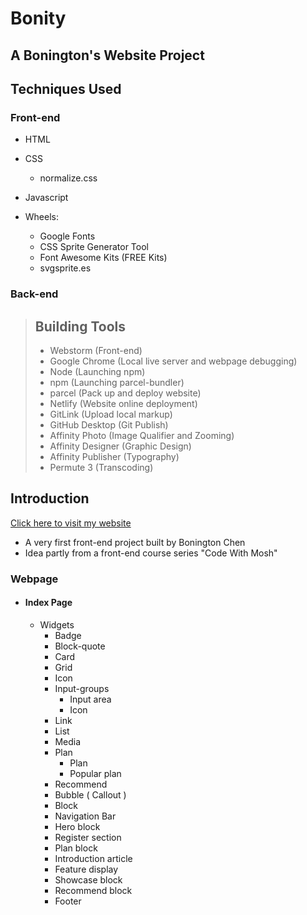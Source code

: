 # Bonity

## A **Bonington's** Website Project

## Techniques Used

### Front-end
- HTML

- CSS 
  - normalize.css

- Javascript


- Wheels:
  - Google Fonts
  - CSS Sprite Generator Tool
  - Font Awesome Kits (FREE Kits)
  - svgsprite.es

### Back-end


> ## Building Tools
> 
>
>- Webstorm (Front-end)
>- Google Chrome (Local live server and webpage debugging)
>- Node (Launching npm)
>- npm (Launching parcel-bundler)
>- parcel (Pack up and deploy website)
>- Netlify (Website online deployment)
>- GitLink (Upload local markup)
>- GitHub Desktop (Git Publish)
>- Affinity Photo (Image Qualifier and Zooming)
>- Affinity Designer (Graphic Design)
>- Affinity Publisher (Typography)
>- Permute 3 (Transcoding)


## Introduction

[Click here to visit my website](https://bonitied.netlify.app/)
- A very first front-end project built by Bonington Chen
- Idea partly from a front-end course series "Code With Mosh"

### Webpage
- #### Index Page
  - Widgets
    - Badge
    - Block-quote
    - Card
    - Grid
    - Icon
    - Input-groups
      - Input area
      - Icon
    - Link
    - List
    - Media
    - Plan
      - Plan
      - Popular plan
    - Recommend
    - Bubble ( Callout )
    - Block
    - Navigation Bar
    - Hero block
    - Register section
    - Plan block
    - Introduction article
    - Feature display
    - Showcase block
    - Recommend block
    - Footer

